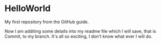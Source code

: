 # HelloWorld
My first repository from the GitHub guide.

Now I am additing some details into my readme file which I will save, that is Commit, to my branch.
It's all so exciting, I don't know what ever I will do.
